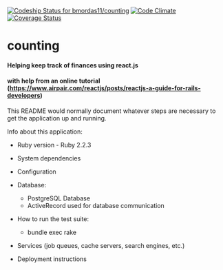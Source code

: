 [![Codeship Status for bmordas11/counting](https://codeship.com/projects/e44ec260-0b44-0134-cfd8-7e0449e8c148/status?branch=master)](https://codeship.com/projects/155813)  [![Code Climate](https://codeclimate.com/github/bmordas11/counting/badges/gpa.svg)](https://codeclimate.com/github/bmordas11/counting)  [![Coverage Status](https://coveralls.io/repos/github/bmordas11/counting/badge.svg?branch=master)](https://coveralls.io/github/bmordas11/counting?branch=master)

# counting
#### Helping keep track of finances using react.js
#### with help from an online tutorial (https://www.airpair.com/reactjs/posts/reactjs-a-guide-for-rails-developers)

This README would normally document whatever steps are necessary to get the
application up and running.

Info about this application:

* Ruby version - Ruby 2.2.3

* System dependencies

* Configuration

* Database:
  - PostgreSQL Database
  - ActiveRecord used for database communication

* How to run the test suite:
  - bundle exec rake

* Services (job queues, cache servers, search engines, etc.)

* Deployment instructions
